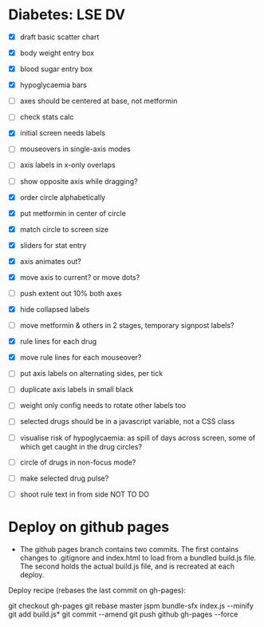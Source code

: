 Diabetes: LSE DV
================

  - [x] draft basic scatter chart
  - [x] body weight entry box
  - [x] blood sugar entry box
  - [x] hypoglycaemia bars

  - [ ] axes should be centered at base, not metformin
  - [ ] check stats calc
  - [x] initial screen needs labels
  - [ ] mouseovers in single-axis modes
  - [ ] axis labels in x-only overlaps
  - [ ] show opposite axis while dragging?
  - [x] order circle alphabetically
  - [x] put metformin in center of circle
  - [x] match circle to screen size

  - [x] sliders for stat entry
  - [x] axis animates out?
  - [x] move axis to current? or move dots?
  - [ ] push extent out 10% both axes
  - [x] hide collapsed labels

  - [ ] move metformin & others in 2 stages, temporary signpost labels?
  - [x] rule lines for each drug
  - [x] move rule lines for each mouseover?
  - [ ] put axis labels on alternating sides, per tick
  - [ ] duplicate axis labels in small black

  - [ ] weight only config needs to rotate other labels too
  - [ ] selected drugs should be in a javascript variable, not a CSS class

  - [ ] visualise risk of hypoglycaemia:  as spill of days across screen, some of
          which get caught in the drug circles?

  - [ ] circle of drugs in non-focus mode?
  - [ ] make selected drug pulse?
  - [ ] shoot rule text in from side  NOT TO DO


Deploy on github pages
======================

* The github pages branch contains two commits.  The first contains changes to
.gitignore and index.html to load from a bundled build.js file.  The second
holds the actual build.js file, and is recreated at each deploy.

Deploy recipe (rebases the last commit on gh-pages):

  git checkout gh-pages
  git rebase master
  jspm bundle-sfx index.js --minify
  git add build.js*
  git commit --amend
  git push github gh-pages --force
